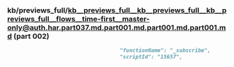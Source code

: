 ### kb/previews_full/kb__previews_full__kb__previews_full__kb__previews_full__flows__time-first__master-only@auth.har.part037.md.part001.md.part001.md.part001.md (part 002)

```md
                                    "functionName": "_subscribe",
                                    "scriptId": "15657",
                           
```

```
